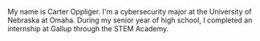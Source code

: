 My name is Carter Oppliger. I'm a cybersecurity major at the University of Nebraska at Omaha.
During my senior year of high school, I completed an internship at Gallup through the STEM Academy.
